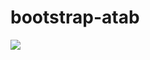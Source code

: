 # bootstrap-atab

<img src="https://github.com/benjaminwhx/bootstrap-affix-collapse-example/blob/master/tab.png">
